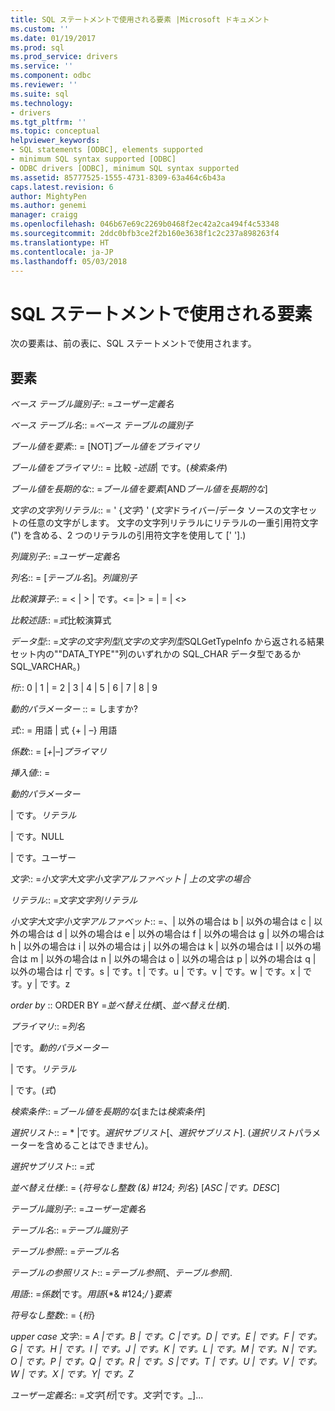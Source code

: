 ```yaml
---
title: SQL ステートメントで使用される要素 |Microsoft ドキュメント
ms.custom: ''
ms.date: 01/19/2017
ms.prod: sql
ms.prod_service: drivers
ms.service: ''
ms.component: odbc
ms.reviewer: ''
ms.suite: sql
ms.technology:
- drivers
ms.tgt_pltfrm: ''
ms.topic: conceptual
helpviewer_keywords:
- SQL statements [ODBC], elements supported
- minimum SQL syntax supported [ODBC]
- ODBC drivers [ODBC], minimum SQL syntax supported
ms.assetid: 85777525-1555-4731-8309-63a464c6b43a
caps.latest.revision: 6
author: MightyPen
ms.author: genemi
manager: craigg
ms.openlocfilehash: 046b67e69c2269b0468f2ec42a2ca494f4c53348
ms.sourcegitcommit: 2ddc0bfb3ce2f2b160e3638f1c2c237a898263f4
ms.translationtype: HT
ms.contentlocale: ja-JP
ms.lasthandoff: 05/03/2018
---
```

# <a name="elements-used-in-sql-statements"></a>SQL ステートメントで使用される要素
次の要素は、前の表に、SQL ステートメントで使用されます。  
  
## <a name="element"></a>要素  
 *ベース テーブル識別子*:: =*ユーザー定義名*  
  
 *ベース テーブル名*:: =*ベース テーブルの識別子*  
  
 *ブール値を要素*:: = [NOT]*ブール値をプライマリ*  
  
 *ブール値をプライマリ*:: = 比較 *-述語*&#124; です。(*検索条件*)  
  
 *ブール値を長期的な*:: =*ブール値を要素*[AND*ブール値を長期的な*]  
  
 *文字の文字列リテラル*:: = ' {*文字*} ' (*文字*ドライバー/データ ソースの文字セットの任意の文字がします。 文字の文字列リテラルにリテラルの一重引用符文字 (") を含める、2 つのリテラルの引用符文字を使用して [' '].)  
  
 *列識別子*:: =*ユーザー定義名*  
  
 *列名*:: = [*テーブル名*]。*列識別子*  
  
 *比較演算子*:: = < &#124; > &#124; です。\<= &#124;> = &#124; = &#124; <>  
  
 *比較述語*:: =*式*比較演算式  
  
 *データ型*:: =*文字の文字列型*(*文字の文字列型*SQLGetTypeInfo から返される結果セット内の""DATA_TYPE""列のいずれかの SQL_CHAR データ型であるかSQL_VARCHAR。)  
  
 *桁*:: 0 &#124; 1 &#124; = 2 &#124; 3 &#124; 4 &#124; 5 &#124; 6 &#124; 7 &#124; 8 &#124; 9  
  
 *動的パラメーター* :: = しますか?  
  
 *式*:: = 用語 &#124; 式 {+ &#124; –} 用語  
  
 *係数*:: = [*+*&#124;*–*]*プライマリ*  
  
 *挿入値*:: =  
  
 *動的パラメーター*  
  
 &#124; です。*リテラル*  
  
 &#124; です。NULL  
  
 &#124; です。ユーザー  
  
 *文字*:: =*小文字大文字小文字アルファベット &#124; 上の文字の場合*  
  
 *リテラル*:: =*文字文字列リテラル*  
  
 *小文字大文字小文字アルファベット*:: =、&#124; 以外の場合は b &#124; 以外の場合は c &#124; 以外の場合は d &#124; 以外の場合は e &#124; 以外の場合は f &#124; 以外の場合は g &#124; 以外の場合は h &#124; 以外の場合は i &#124; 以外の場合は j &#124; 以外の場合は k &#124; 以外の場合は l &#124; 以外の場合は m &#124; 以外の場合は n &#124; 以外の場合は o &#124; 以外の場合は p &#124; 以外の場合は q &#124; 以外の場合は r&#124; です。s &#124; です。t &#124; です。u &#124; です。v &#124; です。w &#124; です。x &#124; です。y &#124; です。z  
  
 *order by* :: ORDER BY =*並べ替え仕様*[、*並べ替え仕様*].  
  
 *プライマリ*:: =*列名*  
  
 &#124;です。*動的パラメーター*  
  
 &#124; です。*リテラル*  
  
 &#124; です。(*式*)  
  
 *検索条件*:: =*ブール値を長期的な*[または*検索条件*]  
  
 *選択リスト*:: = \* &#124;です。*選択サブリスト*[、*選択サブリスト*]. (*選択リスト*パラメーターを含めることはできません)。  
  
 *選択サブリスト*:: =*式*  
  
 *並べ替え仕様*:: = {*符号なし整数 (&) #124; 列名*} [*ASC &#124;です。DESC*]  
  
 *テーブル識別子*:: =*ユーザー定義名*  
  
 *テーブル名*:: =*テーブル識別子*  
  
 *テーブル参照*:: =*テーブル名*  
  
 *テーブルの参照リスト*:: =*テーブル参照*[、*テーブル参照*].  
  
 *用語*:: =*係数*&#124;です。*用語*{\*& #124;*/* }*要素*  
  
 *符号なし整数*:: = {*桁*}  
  
 *upper case 文字*:: = *A &#124;です。B &#124; です。C &#124;です。D &#124; です。E &#124; です。F &#124; です。G &#124; です。H &#124; です。I &#124; です。J &#124; です。K &#124; です。L &#124; です。M &#124; です。N &#124; です。O &#124; です。P &#124; です。Q &#124; です。R &#124; です。S &#124;です。T &#124; です。U &#124; です。V &#124; です。W &#124; です。X &#124; です。Y&#124; です。Z*  
  
 *ユーザー定義名*:: =*文字*[*桁*&#124;です。*文字*&#124;です。*_*]...
